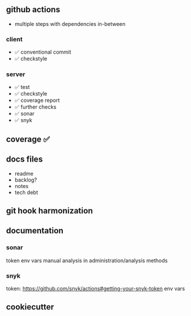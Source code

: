 ## github actions

- multiple steps with dependencies in-between

### client
 
- ✅ conventional commit
- ✅ checkstyle

### server

- ✅ test
- ✅ checkstyle
- ✅ coverage report
- ✅ further checks
- ✅ sonar
- ✅ snyk

## coverage ✅

## docs files

- readme
- backlog?
- notes
- tech debt

## git hook harmonization

## documentation

### sonar

token
env vars
manual analysis in administration/analysis methods

### snyk

token: https://github.com/snyk/actions#getting-your-snyk-token
env vars

## cookiecutter
